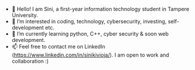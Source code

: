 - 👋 Hello! I am Sini, a first-year information technology student in Tampere University. 
- 👀 I’m interested in coding, technology, cybersecurity, investing, self-development etc.
- 🌱 I’m currently learning python, C++, cyber security & soon web development.
- 📫 Feel free to contact me on LinkedIn (https://www.linkedin.com/in/sinikivioja/). I am open to work and collaboration :)
